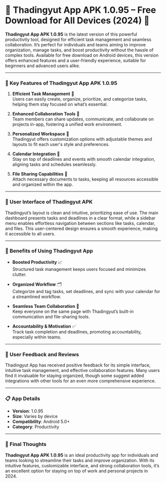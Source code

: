 # 🎉 Thadingyut App APK 1.0.95 – Free Download for All Devices (2024) 📲

**Thadingyut App APK 1.0.95** is the latest version of this powerful productivity tool, designed for efficient task management and seamless collaboration. It’s perfect for individuals and teams aiming to improve organization, manage tasks, and boost productivity without the hassle of complex tools. Available for free download on Android devices, this version offers enhanced features and a user-friendly experience, suitable for beginners and advanced users alike.

---

### 🚀 Key Features of Thadingyut App APK 1.0.95

1. **Efficient Task Management** 📝  
   Users can easily create, organize, prioritize, and categorize tasks, helping them stay focused on what’s essential.

2. **Enhanced Collaboration Tools** 🤝  
   Team members can share updates, communicate, and collaborate on projects in-app, fostering a unified work environment.

3. **Personalized Workspace** 🎨  
   Thadingyut offers customization options with adjustable themes and layouts to fit each user's style and preferences.

4. **Calendar Integration** 📆  
   Stay on top of deadlines and events with smooth calendar integration, aligning tasks and schedules seamlessly.

5. **File Sharing Capabilities** 📂  
   Attach necessary documents to tasks, keeping all resources accessible and organized within the app.

---

### 📱 User Interface of Thadingyut APK

Thadingyut’s layout is clean and intuitive, prioritizing ease of use. The main dashboard presents tasks and deadlines in a clear format, while a sidebar menu enables effortless navigation between sections like tasks, calendar, and files. This user-centered design ensures a smooth experience, making it accessible to all users.

---

### 🌟 Benefits of Using Thadingyut App

- **Boosted Productivity** 📈  
   Structured task management keeps users focused and minimizes clutter.

- **Organized Workflow** 🗂️  
   Categorize and tag tasks, set deadlines, and sync with your calendar for a streamlined workflow.

- **Seamless Team Collaboration** 👥  
   Keep everyone on the same page with Thadingyut’s built-in communication and file-sharing tools.

- **Accountability & Motivation** ✅  
   Track task completion and deadlines, promoting accountability, especially within teams.

---

### 💬 User Feedback and Reviews

Thadingyut App has received positive feedback for its simple interface, intuitive task management, and effective collaboration features. Many users find it invaluable for staying organized, though some suggest added integrations with other tools for an even more comprehensive experience.

---

### 📋 App Details

- **Version**: 1.0.95  
- **Size**: Varies by device  
- **Compatibility**: Android 5.0+  
- **Category**: Productivity  

---

### 🎯 Final Thoughts

**Thadingyut App APK 1.0.95** is an ideal productivity app for individuals and teams looking to streamline their tasks and improve organization. With its intuitive features, customizable interface, and strong collaboration tools, it’s an excellent option for staying on top of work and personal projects in 2024.
